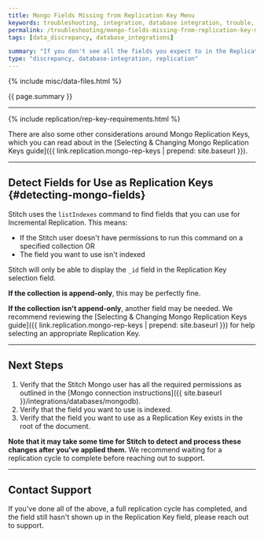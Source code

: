 ```yaml
---
title: Mongo Fields Missing from Replication Key Menu
keywords: troubleshooting, integration, database integration, trouble, issue, help, mongo, mongodb, replication key, rep key
permalink: /troubleshooting/mongo-fields-missing-from-replication-key-menu
tags: [data_discrepancy, database_integrations]

summary: "If you don't see all the fields you expect to in the Replication Key field for you Mongo integration, the root cause may be insufficient permissions or a lack of field indexing."
type: "discrepancy, database-integration, replication"
---
```

{% include misc/data-files.html %}

{{ page.summary }}

---

{% include replication/rep-key-requirements.html %}

There are also some other considerations around Mongo Replication Keys, which you can read about in the [Selecting & Changing Mongo Replication Keys guide]({{ link.replication.mongo-rep-keys | prepend: site.baseurl }}).

---

## Detect Fields for Use as Replication Keys {#detecting-mongo-fields}

Stitch uses the `listIndexes` command to find fields that you can use for Incremental Replication. This means:

- If the Stitch user doesn't have permissions to run this command on a specified collection OR
- The field you want to use isn't indexed

Stitch will only be able to display the `_id` field in the Replication Key selection field.

**If the collection is append-only**, this may be perfectly fine.

**If the collection isn't append-only**, another field may be needed. We recommend reviewing the [Selecting & Changing Mongo Replication Keys guide]({{ link.replication.mongo-rep-keys | prepend: site.baseurl }}) for help selecting an appropriate Replication Key.

---

## Next Steps

1. Verify that the Stitch Mongo user has all the required permissions as outlined in the [Mongo connection instructions]({{ site.baseurl }}/integrations/databases/mongodb).
2. Verify that the field you want to use is indexed.
3. Verify that the field you want to use as a Replication Key exists in the root of the document.

**Note that it may take some time for Stitch to detect and process these changes after you've applied them.** We recommend waiting for a replication cycle to complete before reaching out to support.

---

## Contact Support

If you've done all of the above, a full replication cycle has completed, and the field still hasn't shown up in the Replication Key field, please reach out to support.
